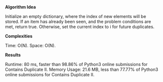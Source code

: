 **Algorithm Idea**

Initialize an empty dictionary, where the index of new elements will be stored. 
If an item has already been seen, and the problem conditions are met, return true. 
Otherwise, set the current index to i for future duplicates.

**Complexities**

Time: O(N).
Space: O(N).

**Results**

Runtime: 80 ms, faster than 98.86% of Python3 online submissions for Contains Duplicate II.
Memory Usage: 21.6 MB, less than 77.77% of Python3 online submissions for Contains Duplicate II.
